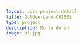 ```yaml
---
layout: post-project-detail
title: Golden-Land-CH1501
type: project
description: Mo ta du an
image: 01.jpg 
---
```

